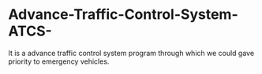 # Advance-Traffic-Control-System-ATCS-
It is a advance traffic control system program through which we could gave priority to emergency vehicles.
